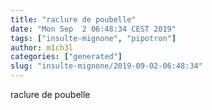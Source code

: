 ```yaml
---
title: "raclure de poubelle"
date: "Mon Sep  2 06:48:34 CEST 2019"
tags: ["insulte-mignone", "pipotron"]
author: m1ch3l
categories: ["generated"]
slug: "insulte-mignone/2019-09-02-06:48:34"
---
```


raclure de poubelle
